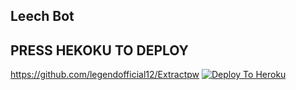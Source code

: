 ## Leech Bot

## PRESS HEKOKU TO DEPLOY
https://github.com/legendofficial12/Extractpw
[![Deploy To Heroku](https://www.herokucdn.com/deploy/button.svg)](https://heroku.com/deploy?template=https://github.com/pkvgithub/myrepo)
